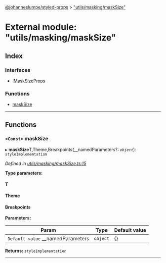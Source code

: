 [@johanneslumpe/styled-props](../README.md) > ["utils/masking/maskSize"](../modules/_utils_masking_masksize_.md)

# External module: "utils/masking/maskSize"

## Index

### Interfaces

* [IMaskSizeProps](../interfaces/_utils_masking_masksize_.imasksizeprops.md)

### Functions

* [maskSize](_utils_masking_masksize_.md#masksize)

---

## Functions

<a id="masksize"></a>

### `<Const>` maskSize

▸ **maskSize**T,Theme,Breakpoints(__namedParameters?: *`object`*): `styleImplementation`

*Defined in [utils/masking/maskSize.ts:15](https://github.com/johanneslumpe/styled-props/blob/3abf398/src/utils/masking/maskSize.ts#L15)*

**Type parameters:**

#### T 
#### Theme 
#### Breakpoints 
**Parameters:**

| Param | Type | Default value |
| ------ | ------ | ------ |
| `Default value` __namedParameters | `object` |  {} |

**Returns:** `styleImplementation`

___

